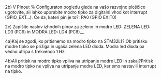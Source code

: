 2b) V Pinout % Configuraton pogledu glede na vašo razvojno ploščico ugotovite, ali lahko uporabite modro tipko za digitalni vhod kot interrupt (GPIO_EXT…). Če da, kateri pin je to?: PA0 (GPIO EXIT0) 

2c) Zapišite naslov izhodnih pinov za zeleno in modro LED: ZELENA LED: LD3 (PC9) in MODRA LED: LD4 (PC8)__

4a)Kaj se zgodi, ko pritisnemo na modro tipko na STM32L1? Ob pritisku modre tipko se prižiga in ugaša zelena LED dioda. Modra led dioda pa vedno utripa s frekvenco 1 Hz. 

4b)Ali pritisk na modro tipko vpliva na utripanje modre LED in zakaj?Pritisk na modro tipko ne vpliva na utripanje modre LED, ker smo nastavili interrupt na tipko.
